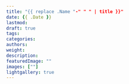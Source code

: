 ```yaml
---
title: "{{ replace .Name "-" " " | title }}"
date: {{ .Date }}
lastmod:
draft: true
tags:
categories:
authors:
weight:
description:
featuredImage: ""
images: [""]
lightgallery: true
---
```

